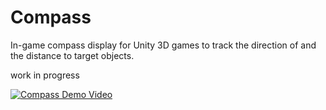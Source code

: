 # Compass
In-game compass display for Unity 3D games to track the direction of and the distance to target objects.

work in progress

[![Compass Demo Video](http://img.youtube.com/vi/JDyUPv3XW10/0.jpg)](http://www.youtube.com/watch?v=JDyUPv3XW10 "Compass")
